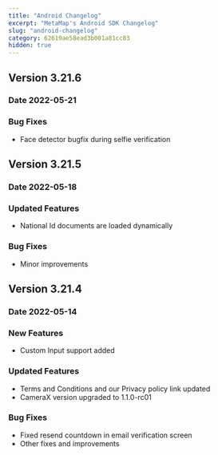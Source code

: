 ```yaml
---
title: "Android Changelog"
excerpt: "MetaMap's Android SDK Changelog"
slug: "android-changelog"
category: 62619ae58ead3b001a81cc83
hidden: true
---
```




## Version 3.21.6
### Date 2022-05-21
  
### Bug Fixes
* Face detector bugfix during selfie verification



## Version 3.21.5
### Date 2022-05-18

### Updated Features
* National Id documents are loaded dynamically

### Bug Fixes
* Minor improvements



## Version 3.21.4
### Date 2022-05-14
  
### New Features
* Custom Input support added

### Updated Features
* Terms and Conditions and our Privacy policy link updated
* CameraX version upgraded to 1.1.0-rc01

### Bug Fixes
* Fixed resend countdown in email verification screen
* Other fixes and improvements


<!-- Note to developers: copy/paste the template below for each version. Delete categories that don't apply the the release

## Version <3.21.6>
### Date <2022-05-21>
  
### New Features
* <new feature>

### Updated Features
* <changes in existing functionality>

### Deprecated Features
* <soon-to-be removed features>

### Removed Features
* <removed features>

### Bug Fixes
* <bug fixes>

### Security Vulnerabilities
* <known vulnerabilities>
-->
